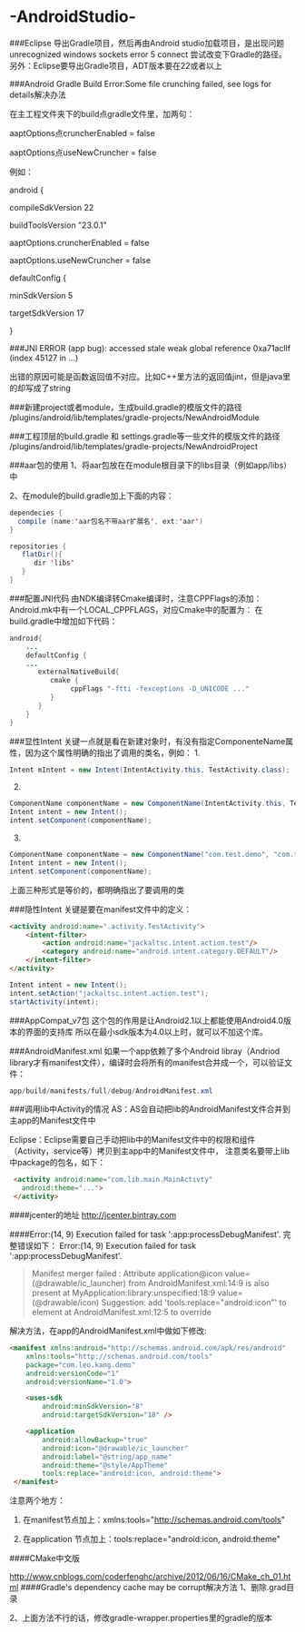 # -AndroidStudio-

###Eclipse 导出Gradle项目，然后再由Android studio加载项目，是出现问题
 unrecognized windows sockets error 5 connect
 尝试改变下Gradle的路径。
 另外：Eclipse要导出Gradle项目，ADT版本要在22或者以上

###Android Gradle Build Error:Some file crunching failed, see logs for details解决办法

在主工程文件夹下的build点gradle文件里，加两句：

aaptOptions点cruncherEnabled = false

aaptOptions点useNewCruncher = false

例如：

android {

compileSdkVersion 22

buildToolsVersion "23.0.1"

aaptOptions.cruncherEnabled = false

aaptOptions.useNewCruncher = false

defaultConfig {

minSdkVersion 5

targetSdkVersion 17

}

###JNI ERROR (app bug): accessed stale weak global reference 0xa71acllf (index 45127 in ...)

出错的原因可能是函数返回值不对应。比如C++里方法的返回值jint，但是java里的却写成了string


###新建project或者module，生成build.gradle的模版文件的路径
<Android studio>/plugins/android/lib/templates/gradle-projects/NewAndroidModule

###工程顶层的build.gradle 和 settings.gradle等一些文件的模版文件的路径
<Android studio>/plugins/android/lib/templates/gradle-projects/NewAndroidProject


###aar包的使用
1、将aar包放在在module根目录下的libs目录（例如app/libs）中

2、在module的build.gradle加上下面的内容：
```java
dependecies {
  compile (name:'aar包名不带aar扩展名', ext:'aar')
}

repositories {
   flatDir(){
      dir 'libs'
   }
}
```

###配置JNI代码
由NDK编译转Cmake编译时，注意CPPFlags的添加：
Android.mk中有一个LOCAL_CPPFLAGS，对应Cmake中的配置为：
在build.gradle中增加如下代码：
```java
android{
    ...
    defaultConfig {
    ...
       externalNativeBuild{
          cmake {
               cppFlags "-ftti -fexceptions -D_UNICODE ..."
          }
       }
    }
}
```

###显性Intent
关键一点就是看在新建对象时，有没有指定ComponenteName属性，因为这个属性明确的指出了调用的类名，例如：
1.
```java
Intent mIntent = new Intent(IntentActivity.this, TestActivity.class);
```
2.
```java
ComponentName componentName = new ComponentName(IntentActivity.this, TestActivity.class);
Intent intent = new Intent();
intent.setComponent(componentName);
```
3.
```java
ComponentName componentName = new ComponentName("com.test.demo", "com.test.demo.MainActivity");
Intent intent = new Intent();
intent.setComponent(componentName);
```
上面三种形式是等价的，都明确指出了要调用的类

###隐性Intent
关键是要在manifest文件中的定义：
```html
<activity android:name=".activity.TestActivity">
    <intent-filter>
        <action android:name="jackaltsc.intent.action.test"/>
        <category android:name="android.intent.category.DEFAULT"/>
    </intent-filter>
</activity>
```

```java
Intent intent = new Intent();
intent.setAction("jackaltsc.intent.action.test");
startActivity(intent);
```

###AppCompat_v7包
这个包的作用是让Android2.1以上都能使用Android4.0版本的界面的支持库
所以在最小sdk版本为4.0以上时，就可以不加这个库。

###AndroidManifest.xml 
如果一个app依赖了多个Android libray（Andriod library才有manifest文件），编译时会将所有的manifest合并成一个，可以验证文件：
```java
app/build/manifests/full/debug/AndroidManifest.xml
```
###调用lib中Activity的情况
AS：AS会自动把lib的AndroidManifest文件合并到主app的Manifest文件中

Eclipse：Eclipse需要自己手动把lib中的Manifest文件中的权限和组件（Activity，service等）拷贝到主app中的Manifest文件中，
 注意类名要带上lib中package的包名，如下：
```html
 <activity android:name="com.lib.main.MainActivty"
   android:theme="...">
 </activity>
```
####jcenter的地址
http://jcenter.bintray.com


####Error:(14, 9) Execution failed for task ':app:processDebugManifest'. 
完整错误如下：
Error:(14, 9) Execution failed for task ':app:processDebugManifest'.
> Manifest merger failed : Attribute application@icon value=(@drawable/ic_launcher) from AndroidManifest.xml:14:9
is also present at MyApplication:library:unspecified:18:9 value=(@drawable/icon)
Suggestion: add 'tools:replace="android:icon"' to <application> element at AndroidManifest.xml:12:5 to override

解决方法，在app的AndroidManifest.xml中做如下修改:
```html
<manifest xmlns:android="http://schemas.android.com/apk/res/android"
    xmlns:tools="http://schemas.android.com/tools"
    package="com.leo.kang.demo"
    android:versionCode="1"
    android:versionName="1.0">

    <uses-sdk
        android:minSdkVersion="8"
        android:targetSdkVersion="18" />

    <application
        android:allowBackup="true"
        android:icon="@drawable/ic_launcher"
        android:label="@string/app_name"
        android:theme="@style/AppTheme"
        tools:replace="android:icon, android:theme">
 </manifest>
```
注意两个地方：

1. 在manifest节点加上：xmlns:tools="http://schemas.android.com/tools"

2. 在application 节点加上：tools:replace="android:icon, android:theme"


####CMake中文版

http://www.cnblogs.com/coderfenghc/archive/2012/06/16/CMake_ch_01.html
####Gradle's dependency cache may be corrupt解决方法 
1、删除.grad目录 

2、上面方法不行的话，修改gradle-wrapper.properties里的gradle的版本
